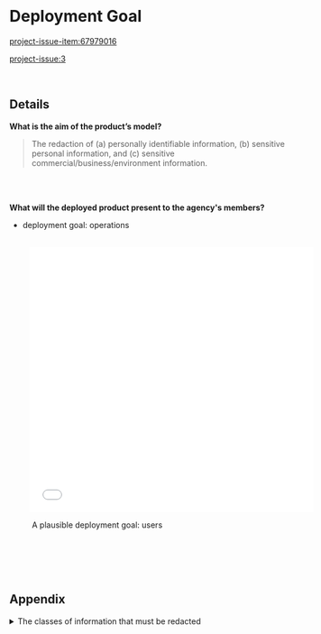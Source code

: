 
<br>

# Deployment Goal

<project-issue-item:67979016>

<project-issue:3>

<br>

## Details

**What is the aim of the product’s model?**

> The redaction of (a) personally identifiable information, (b) sensitive personal information, and \(c\) sensitive commercial/business/environment information.

<br>
<br>

**What will the deployed product present to the agency's members?**



* deployment goal: operations



<br>


<iframe style="overflow:hidden; width:100%; height:470px; border:none; margin-left:35px"
src="../../../../assets/deployment-goal-users.html"></iframe>
<figure>
<figcaption>A plausible deployment goal: users
</figcaption>
</figure>


<br>
<br>

<br>
<br>

## Appendix


<details><summary>The classes of information that must be redacted</summary>

<br>

The acronyms in the table below are PII $\rightarrow$ Personally Identifiable Information, SPI $\rightarrow$ Sensitive Personal Information, and CBE $\rightarrow$ commercial, business, and environment information.

<table style="width: 65%;">
    <colgroup>
        <col span="1" style="width: 17.0%;">
        <col span="1" style="width: 3.5%;">
        <col span="1" style="width: 3.5%;">
        <col span="1" style="width: 3.5%;">
        <col span="1" style="width: 3.5%;">
    </colgroup>
    <thead><tr style="text-align: left">
      <th>Item</th><th>Direct<br>PII</th><th>Indirect<br>PII</th><th>SPI</th><th>CBEI</th>
    </tr></thead>
        <tr><td>Full Name</td><td>&#10004;</td><td></td><td></td><td></td></tr>
        <tr><td>EMAIL Address</td><td>&#10004;</td><td></td><td></td><td></td></tr>
        <tr><td>Phone Number</td><td>&#10004;</td><td></td><td></td><td></td></tr>
        <tr><td>Home Address</td><td>&#10004;</td><td></td><td></td><td></td></tr>
        <tr><td>National Insurance Number</td><td>&#10004;</td><td></td><td></td><td></td></tr>
        <tr><td>Driver's License Number</td><td>&#10004;</td><td></td><td></td><td></td></tr>
        <tr><td>Vehicle License Plate</td><td>&#10004;</td><td></td><td></td><td></td></tr>
        <tr><td>Internet Protocol Address</td><td></td><td>&#10004;</td><td></td><td></td></tr>
        <tr><td>Date of Birth</td><td></td><td>&#10004;</td><td></td><td></td></tr>
        <tr><td>Financial data, e.g., bank account<br>details, credit card details, etc</td><td></td><td></td><td>&#10004;</td><td></td></tr>
        <tr><td>Geolocation Data of <br>Environments of Interest</td><td></td><td></td><td></td><td>&#10004;</td></tr>
        <tr><td>Client Business Details</td><td></td><td></td><td>&#10004;</td><td></td></tr>
        <tr><td>Protected Species</td><td></td><td></td><td></td><td>&#10004;</td></tr>
        <tr><td>Protected Species Locations</td><td></td><td></td><td></td><td>&#10004;</td></tr>
        <tr><td>Private Water Supplies</td><td></td><td></td><td></td><td>&#10004;</td></tr>
</table>


</details>




<br>
<br>

<br>
<br>

<br>
<br>

<br>
<br>

